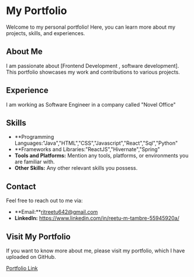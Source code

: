# My Portfolio

Welcome to my personal portfolio! Here, you can learn more about my projects, skills, and experiences.

## About Me

I am passionate about [Frontend Development , software development]. This portfolio showcases my work and contributions to various projects. 

## Experience

I am working as Software Engineer in a company called "Novel Office"

## Skills

- **Programming Languages:"Java","HTML","CSS","Javascript","React","Sql","Python"
- **Frameworks and Libraries:"ReactJS","Hivernate","Spring"
- **Tools and Platforms:** Mention any tools, platforms, or environments you are familiar with.
- **Other Skills:** Any other relevant skills you possess.

## Contact

Feel free to reach out to me via:
- **Email:**ritreetu642@gmail.com
- **LinkedIn:** https://www.linkedin.com/in/reetu-m-tambre-55945920a/

## Visit My Portfolio

If you want to know more about me, please visit my portfolio, which I have uploaded on GitHub.

[Portfolio Link](https://reetu1997.github.io/My-Portofolio/)
